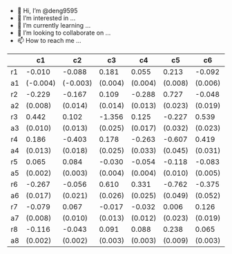 - 👋 Hi, I’m @deng9595
- 👀 I’m interested in ...
- 🌱 I’m currently learning ...
- 💞️ I’m looking to collaborate on ...
- 📫 How to reach me ...

<!---
deng9595/deng9595 is a ✨ special ✨ repository because its `README.md` (this file) appears on your GitHub profile.
You can click the Preview link to take a look at your changes.
--->
|    |    c1     |    c2     |    c3     |    c4     |    c5     |    c6     |    c7     |    c8     |
|----|-----------|-----------|-----------|-----------|-----------|-----------|-----------|-----------|
|r1  | -0.010    | -0.088    |  0.181    |  0.055    |  0.213    | -0.092    | -0.047    | -0.211    |
|a1  | (-0.004)  | (-0.003)  |  (0.004)  |  (0.004)  |  (0.008)  |  (0.006)  |  (0.005)  |  (0.004)  |
|r2  | -0.229    | -0.167    |  0.109    | -0.288    |  0.727    | -0.048    |  0.096    | -0.201    |
|a2  | (0.008)   | (0.014)   |  (0.014)  |  (0.013)  |  (0.023)  |  (0.019)  |  (0.015)  |  (0.009)  |
|r3  |  0.442    |  0.102    | -1.356    |  0.125    | -0.227    |  0.539    | -0.032    |  0.406    |
|a3  | (0.010)   | (0.013)   |  (0.025)  |  (0.017)  |  (0.032)  |  (0.023)  |  (0.019)  |  (0.013)  |
|r4  |  0.186    | -0.403    |  0.178    | -0.263    | -0.607    |  0.419    | -0.075    |  0.565    |
|a4  | (0.013)   | (0.018)   |  (0.025)  |  (0.033)  |  (0.045)  |  (0.031)  |  (0.025)  |  (0.019)  |
|r5  |  0.065    |  0.084    | -0.030    | -0.054    | -0.118    | -0.083    |  0.005    |  0.130    |
|a5  | (0.002)   | (0.003)   |  (0.004)  |  (0.004)  |  (0.010)  |  (0.005)  |  (0.004)  |  (0.005)  |
|r6  | -0.267    | -0.056    |  0.610    |  0.331    | -0.762    | -0.375    |  0.192    |  0.327    |
|a6  | (0.017)   | (0.021)   |  (0.026)  |  (0.025)  |  (0.049)  |  (0.052)  |  (0.030)  |  (0.017)  |
|r7  | -0.079    |  0.067    | -0.017    | -0.032    |  0.006    |  0.126    | -0.031    | -0.040    |
|a7  | (0.008)   | (0.010)   |  (0.013)  |  (0.012)  |  (0.023)  |  (0.019)  |  (0.020)  |  (0.009)  |
|r8  | -0.116    | -0.043    |  0.091    |  0.088    |  0.238    |  0.065    | -0.013    | -0.310    |
|a8  | (0.002)   | (0.002)   |  (0.003)  |  (0.003)  |  (0.009)  |  (0.003)  |  (0.003)  |  (0.007)  |
